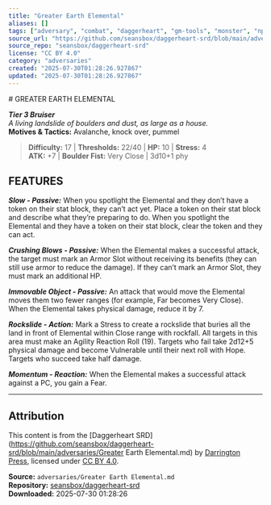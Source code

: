 ```yaml
---
title: "Greater Earth Elemental"
aliases: []
tags: ["adversary", "combat", "daggerheart", "gm-tools", "monster", "npc", "reference", "srd", "ttrpg"]
source_url: "https://github.com/seansbox/daggerheart-srd/blob/main/adversaries/Greater Earth Elemental.md"
source_repo: "seansbox/daggerheart-srd"
license: "CC BY 4.0"
category: "adversaries"
created: "2025-07-30T01:28:26.927867"
updated: "2025-07-30T01:28:26.927867"
---
```


﻿# GREATER EARTH ELEMENTAL

***Tier 3 Bruiser***  
*A living landslide of boulders and dust, as large as a house.*  
**Motives & Tactics:** Avalanche, knock over, pummel

> **Difficulty:** 17 | **Thresholds:** 22/40 | **HP:** 10 | **Stress:** 4  
> **ATK:** +7 | **Boulder Fist:** Very Close | 3d10+1 phy  

## FEATURES

***Slow - Passive:*** When you spotlight the Elemental and they don’t have a token on their stat block, they can’t act yet. Place a token on their stat block and describe what they’re preparing to do. When you spotlight the Elemental and they have a token on their stat block, clear the token and they can act.

***Crushing Blows - Passive:*** When the Elemental makes a successful attack, the target must mark an Armor Slot without receiving its benefits (they can still use armor to reduce the damage). If they can’t mark an Armor Slot, they must mark an additional HP.

***Immovable Object - Passive:*** An attack that would move the Elemental moves them two fewer ranges (for example, Far becomes Very Close). When the Elemental takes physical damage, reduce it by 7.

***Rockslide - Action:*** Mark a Stress to create a rockslide that buries all the land in front of Elemental within Close range with rockfall. All targets in this area must make an Agility Reaction Roll (19). Targets who fail take 2d12+5 physical damage and become Vulnerable until their next roll with Hope. Targets who succeed take half damage.

***Momentum - Reaction:*** When the Elemental makes a successful attack against a PC, you gain a Fear.

---

## Attribution

This content is from the [Daggerheart SRD](https://github.com/seansbox/daggerheart-srd/blob/main/adversaries/Greater Earth Elemental.md) by [Darrington Press](https://darringtonpress.com/), licensed under [CC BY 4.0](https://creativecommons.org/licenses/by/4.0/).

**Source:** `adversaries/Greater Earth Elemental.md`  
**Repository:** [seansbox/daggerheart-srd](https://github.com/seansbox/daggerheart-srd)  
**Downloaded:** 2025-07-30 01:28:26

